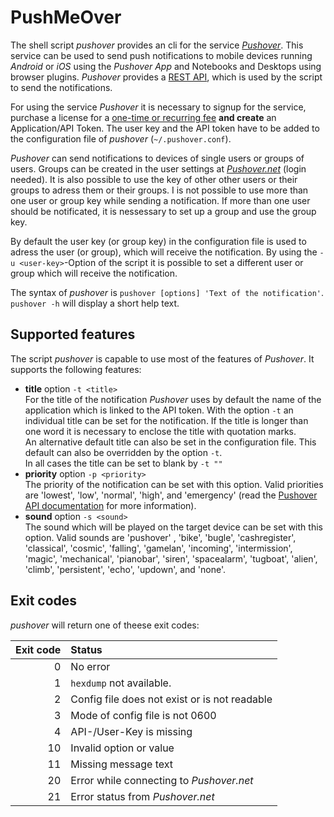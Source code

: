 # PushMeOver

The shell script *pushover* provides an cli for the service [*Pushover*](https://pushover.net/ "Pushover: Simple Notifications for Android, iOS, and Desktop"). This service can be used to send push notifications to mobile devices running *Android* or *iOS* using the *Pushover App* and Notebooks and Desktops using browser plugins. *Pushover* provides a [REST API](https://pushover.net/api "Pushover: API"), which is used by the script to send the notifications.

For using the service *Pushover* it is necessary to signup for the service, purchase a license for a [one-time or recurring fee](https://pushover.net/faq#overview-fees "Pushover: Frequently Asked Questions") **and create** an Application/API Token. The user key and the API token have to be added to the configuration file of *pushover* (`~/.pushover.conf`).

*Pushover* can send notifications to devices of single users or groups of users. Groups can be created in the user settings at [*Pushover.net*](https://pushover.net "Pushover: home") (login needed). It is also possible to use the key of other other users or their groups to adress them or their groups. I is not possible to use more than one user or group key while sending a notification. If more than one user should be notificated, it is nessessary to set up a group and use the group key.

By default the user key (or group key) in the configuration file is used to adress the user (or group), which will receive the notification. By using the `-u <user-key>`-Option of the script it is possible to set a different user or group which will receive the notification.

The syntax of *pushover* is `pushover [options] 'Text of the notification'`. `pushover -h` will display a short help text.

## Supported features

The script *pushover* is capable to use most of the features of *Pushover*. It supports the following features:

* **title** option `-t <title>`  
For the title of the notification *Pushover* uses by default the name of the application which is linked to the API token. With the option `-t` an individual title can be set for the notification. If the title is longer than one word it is necessary to enclose the title with quotation marks.  
An alternative default title can also be set in the configuration file. This default can also be overridden by the option `-t`.  
In all cases the title can be set to blank by `-t ""`
* **priority** option `-p <priority>`  
The priority of the notification can be set with this option. Valid priorities are 'lowest', 'low', 'normal', 'high', and 'emergency' (read the [Pushover API documentation](https://pushover.net/api "Pushover: API") for more information).
* **sound** option `-s <sound>`  
The sound which will be played on the target device can be set with this option. Valid sounds are  'pushover' , 'bike', 'bugle', 'cashregister', 'classical', 'cosmic', 'falling', 'gamelan', 'incoming', 'intermission', 'magic', 'mechanical', 'pianobar', 'siren', 'spacealarm', 'tugboat', 'alien', 'climb', 'persistent', 'echo', 'updown', and 'none'.

## Exit codes

*pushover* will return one of theese exit codes:

| Exit code | Status |
| ---:|:--- |
| 0 | No error |
| 1 | `hexdump` not available. |
| 2 | Config file does not exist or is not readable |
| 3 | Mode of config file is not 0600 |
| 4 | API-/User-Key is missing |
| 10 | Invalid option or value |
| 11 | Missing message text |
| 20 | Error while connecting to *Pushover.net* |
| 21 | Error status from *Pushover.net* |
